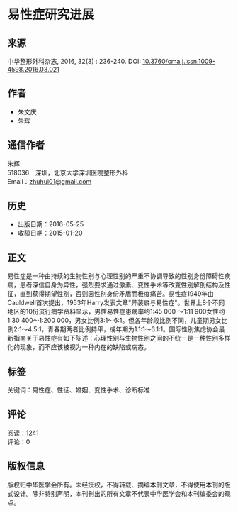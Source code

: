 # 易性症研究进展

## 来源
中华整形外科杂志, 2016, 32(3) : 236-240. DOI: [10.3760/cma.j.issn.1009-4598.2016.03.021](https://doi.org/10.3760/cma.j.issn.1009-4598.2016.03.021)

## 作者
- 朱文庆
- 朱辉

## 通信作者
朱辉  
518036　深圳，北京大学深圳医院整形外科  
Email：[zhuhui01@gmail.com](mailto:zhuhui01@gmail.com)

## 历史
- 出版日期：2016-05-25
- 收稿日期：2015-01-20

## 正文
易性症是一种由持续的生物性别与心理性别的严重不协调导致的性别身份障碍性疾病，患者深信自身为异性，强烈要求通过激素、变性手术等改变性别解剖结构及性征，直到获得期望性别，否则因性别身份矛盾而极度痛苦。易性症1949年由Cauldwell首次提出，1953年Harry发表文章"异装癖与易性症"。世界上8个不同地区的10份流行病学资料显示，男性易性症患病率约1∶45 000 ～1∶11 900女性约1∶30 400～1∶200 000，男女比例3∶1～6∶1。但各年龄段比例不同，儿童期男女比例2∶1～4.5∶1，青春期两者比例持平，成年期为1.1∶1～6.1∶1。国际性别焦虑协会最新指南关于易性症有如下陈述：心理性别与生物性别之间的不统一是一种性别多样化的现象，而不应该被视为一种内在的缺陷或病态。

## 标签
关键词：易性症、性征、婚姻、变性手术、诊断标准

## 评论
阅读：1241  
评论：0

## 版权信息
版权归中华医学会所有。未经授权，不得转载、摘编本刊文章，不得使用本刊的版式设计。除非特别声明，本刊刊出的所有文章不代表中华医学会和本刊编委会的观点。
